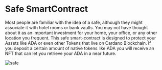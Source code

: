 # Safe SmartContract

Most people are familiar with the idea of a safe, although they might associate it with hotel rooms or bank vaults. You may not have thought about it as an important investment for your home, your office, or any other location you frequent. This safe smart-contract is designed to protect your Assets like ADA or even other Tokens that live on Cardano Blockchain. If you deposit a certain amount of native tokens like ADA you will receive an NFT that can let you retrieve your ADA in a near future.
 
 ![safe](https://user-images.githubusercontent.com/91890944/174811778-3146d3a1-31b8-42b8-bbd6-ce1b01e184f9.jpeg)
